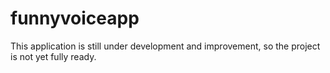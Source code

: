 # funnyvoiceapp
This application is still under development and improvement, so the project is not yet fully ready.
